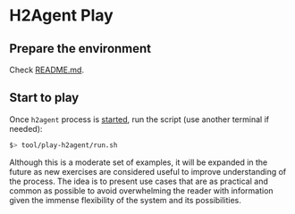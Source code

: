 # H2Agent Play

## Prepare the environment

Check [README.md](../../README.md#Prepare-the-environment).

## Start to play

Once `h2agent` process is [started](#Prepare-the-environment), run the script (use another terminal if needed):

```bash
$> tool/play-h2agent/run.sh
```

Although this is a moderate set of examples, it will be expanded in the future as new exercises are considered useful to improve understanding of the process. The idea is to present use cases that are as practical and common as possible to avoid overwhelming the reader with information given the immense flexibility of the system and its possibilities.


